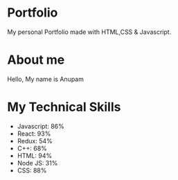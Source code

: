 # Portfolio
My personal Portfolio made with HTML,CSS & Javascript.
# About me
Hello, My name is Anupam
# My Technical Skills
  - Javascript: 86%
  - React: 93%
  - Redux: 54%
  - C++: 68%
  - HTML: 94%
  - Node JS: 31%
  - CSS: 88%

